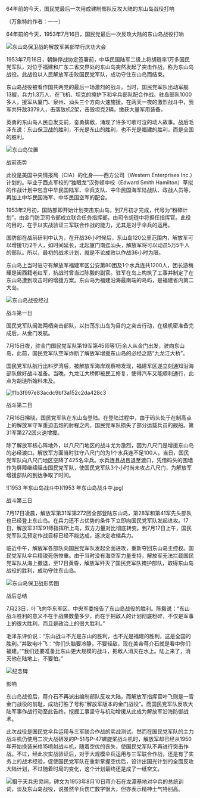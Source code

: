 64年前的今天，国民党最后一次用成建制部队反攻大陆的东山岛战役打响

（万象特约作者：一一）

64年前的今天，1953年7月16日，国民党最后一次反攻大陆的东山岛战役打响

![东山岛保卫战的解放军某部举行庆功大会](东山岛保卫战的解放军某部举行庆功大会.jpg)

1953年7月16日，朝鲜停战协定签署前，中华民国陆军二级上将胡琏率1万多国民党军队，对位于福建和广东二省交界处的东山岛突然发起了突击作战，称为东山岛战役。此战役以人民解放军击败国民党军队，成功守住东山岛而结束。

东山岛战役被看作国共两党的最后一场激烈的战斗。当时，国民党军队出动军舰13艘，兵力1.3万人，在飞机、坦克的掩护下和伞兵部队配合作战。驻岛部队1000多人，援军从厦门、泉州、汕头三个方向火速施援。在两天一夜的激烈战斗中，我军共歼敌3379人，击落敌机2架，击毁坦克2辆，缴获大量军用装备。

英勇的东山岛人民自发支前，奋勇擒敌，涌现了许多可歌可泣的动人故事。战后毛泽东说：东山保卫战的胜利，不光是东山的胜利，也不光是福建的胜利，而是全国的胜利。

![东山岛位置](东山岛位置.jpg)

战前态势

此役是美国中央情报局（CIA）的化身——西方公司（Western Enterprises Inc.）计划的。毕业于西点军校的“独眼龙”汉弥顿中校（Edward Smith Hamilton）草拟的作战计划中包含中华民国陆军、伞兵支队、中华民国海军陆战队、政战人员等，再加上中华民国海军、中华民国空军的配合。

1953年2月初，国防部即开始计划突击东山岛，到7月初才完成，代号为“粉碎计划”，由金门防卫司令部成立联合任务指挥部，由司令胡琏中将担任指挥官。此役的目的，在于以实战验证三军联合作战的能力，尤其是对于伞兵的运用。

国防部在战前研判中认为，在开战36小时候后，东山岛120公里范围内，解放军可以增援1万2千人，如时间延长，北起厦门南迄汕头，解放军将可以动员5万5千人的部队。所以，最初的战术计划，就是不论成败以作战36小时为限。

东山岛上当时驻守有解放军福建军区公安第80团及1个水兵连共1200人，团长游梅耀是闽西籍老红军，抗战时曾当过陈毅的副官。驻军在岛上构筑了工事并制定了在东山岛遭到攻击时的增援方案。东山岛为福建沿海最南端的岛屿，是福建省内第二大岛。

![东山岛战役经过](东山岛战役经过.jpg)

战斗第一日

国民党军队闽海两栖突击部队，以扫荡东山岛为目的之突击行动，在极机密准备完成后，从金门发航。

7月15日夜，驻金门国民党军队第19军第45师等1万余人从金门出发，驶向东山岛，此前，国民党军队空军炸断了解放军增援东山岛的必经之路“九龙江大桥”。

国民党军队航行出料罗湾后，被解放军海岸观察哨发现，福建军区遂立刻通知沿海部队做好战斗准备。当晚，九龙江大桥即被民工修复，使得汽车又能顺利通行，此点为胡琏所始料未及。

![f1b3f997e83acdc9bf3a152c2da428c3](f1b3f997e83acdc9bf3a152c2da428c3.jpg)

战斗第二日

7月16日拂晓，国民党军队在东山岛登陆。在登陆过程中，由于码头处于在制高点上的解放军守军重迫击炮的射程之内，国民党军队损失了部分运载兵员的舰船。第31军第272团火速增援。

除了解放军核心阵地外，以八尺门地区的战斗尤为激烈，因为八尺门是增援东山岛的必经渡口。解放军方面当时驻守八尺门的为1个水兵连不足100人。当日，国民党军队向八尺门地区空降了425名伞兵。水兵连且战且退至渡口，凭借码头的围墙作为屏障继续阻击国民党军队，使国民党军队3个小时尚未攻占八尺门，为解放军增援部队的到达争取了时间。

![1953 年东山岛战斗中](1953 年东山岛战斗中.jpg)

战斗第三日

7月17日凌晨，解放军第31军第272团全部登陆东山岛，第28军和第41军先头部队也已经登上东山岛。在兵力还不占优势的条件下立即向国民党军队发起进攻。17日，解放军31军91师指挥所上岛，双方力量对比彻底转变。到7月17日上午，国民党军队见预定作战目标已经不能达成，遂决定收缩兵力。

临近中午，解放军各部队向国民党军队发起全面进攻，重新夺回东山岛主控权。国民党军队伞兵精锐死伤惨重。由于当时没有海空军力量支持，解放军无法拦截国民党军队从海上撤退，至17日黄昏，解放军歼灭了国民党军队掩护部队，取得东山岛战役的胜利，成功守住东山岛。

![东山岛保卫战形势图](东山岛保卫战形势图.jpg)

战后总结

7月23日，叶飞向华东军区、中央军委报告了东山岛战役的胜利。陈毅说：“东山战斗胜利的意义不在于战果数量多少，而在于把敌人的计划彻底粉碎，不仅是军事上的很大胜利，而且是政治上的很大胜利。”

毛泽东评价说：“东山战斗不光是东山的胜利，也不光是福建的胜利，这是全国的胜利。”并致电叶飞：“你们头脑要冷静，不要轻敌，现在美帝蒋介石就是看中你们福建。”“我们还要准备比东山更大规模的战斗，把敌人消灭在水上。陆上来了，消灭他在陆地上，不要怕。”

![纪念碑](纪念碑.jpg)

影响

东山岛战役后，蒋介石不再派出编制部队反攻大陆，而解放军指挥官叶飞则是一雪金门战役的前耻，成功打胜了号称“解放军版本的金门战役”。而国民党军队反攻大陆军事作战行动至此告终。挖掘工事坚守与机动增援从此成为解放军沿海防御战术。

此次战役是国民党伞兵运用与三军联合作战的实战测试。然而在国民党军队的主力战斗机仍使用二次大战研发的P-51与P-47螺旋桨战斗机时，解放军却已经从1950年开始换装米格15喷射战斗机，随着空优的丧失，使国民党军队不再进行突击作战。不过，经此次实战验证后，对于大规模伞兵运用与三军联合作战，还是有了实务上的战术经验，促使国民党军队在重新掌握空优后，设计出国光计划的全面反攻大陆计划，不过随着时局的变化，这个计划最终还是成了一纸空文。

![摄于天兵忠灵祠，碑文为1953年8月10日蒋介石在龙潭基地对伞兵的总统训词，谈及东山岛战役，说虽然伞兵伤亡数字很大，但亦表示精神士气特别高。](摄于天兵忠灵祠，碑文为1953年8月10日蒋介石在龙潭基地对伞兵的总统训词，谈及东山岛战役，说虽然伞兵伤亡数字很大，但亦表示精神士气特别高。.jpg)